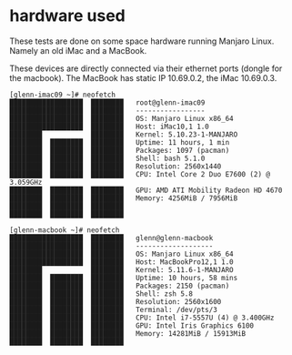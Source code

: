 # hardware used

These tests are done on some space hardware running Manjaro Linux. Namely an old iMac and a MacBook.

These devices are directly connected via their ethernet ports (dongle for the macbook).
The MacBook has static IP 10.69.0.2, the iMac 10.69.0.3.

```
[glenn-imac09 ~]# neofetch
██████████████████  ████████   root@glenn-imac09 
██████████████████  ████████   ----------------- 
██████████████████  ████████   OS: Manjaro Linux x86_64 
██████████████████  ████████   Host: iMac10,1 1.0 
████████            ████████   Kernel: 5.10.23-1-MANJARO 
████████  ████████  ████████   Uptime: 11 hours, 1 min 
████████  ████████  ████████   Packages: 1097 (pacman) 
████████  ████████  ████████   Shell: bash 5.1.0 
████████  ████████  ████████   Resolution: 2560x1440 
████████  ████████  ████████   CPU: Intel Core 2 Duo E7600 (2) @ 3.059GHz 
████████  ████████  ████████   GPU: AMD ATI Mobility Radeon HD 4670 
████████  ████████  ████████   Memory: 4256MiB / 7956MiB 
████████  ████████  ████████
████████  ████████  ████████
```

```
[glenn-macbook ~]# neofetch
██████████████████  ████████   glenn@glenn-macbook 
██████████████████  ████████   ------------------- 
██████████████████  ████████   OS: Manjaro Linux x86_64 
██████████████████  ████████   Host: MacBookPro12,1 1.0 
████████            ████████   Kernel: 5.11.6-1-MANJARO 
████████  ████████  ████████   Uptime: 10 hours, 58 mins 
████████  ████████  ████████   Packages: 2150 (pacman) 
████████  ████████  ████████   Shell: zsh 5.8 
████████  ████████  ████████   Resolution: 2560x1600 
████████  ████████  ████████   Terminal: /dev/pts/3 
████████  ████████  ████████   CPU: Intel i7-5557U (4) @ 3.400GHz 
████████  ████████  ████████   GPU: Intel Iris Graphics 6100 
████████  ████████  ████████   Memory: 14281MiB / 15913MiB 
████████  ████████  ████████
```
